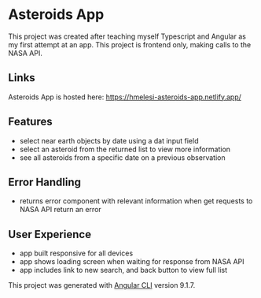 # Asteroids App

This project was created after teaching myself Typescript and Angular as my first attempt at an app. This project is frontend only, making calls to the NASA API.

## Links

Asteroids App is hosted here: https://hmelesi-asteroids-app.netlify.app/

## Features

- select near earth objects by date using a dat input field
- select an asteroid from the returned list to view more information
- see all asteroids from a specific date on a previous observation

## Error Handling

- returns error component with relevant information when get requests to NASA API return an error

## User Experience

- app built responsive for all devices
- app shows loading screen when waiting for response from NASA API
- app includes link to new search, and back button to view full list

This project was generated with [Angular CLI](https://github.com/angular/angular-cli) version 9.1.7.

